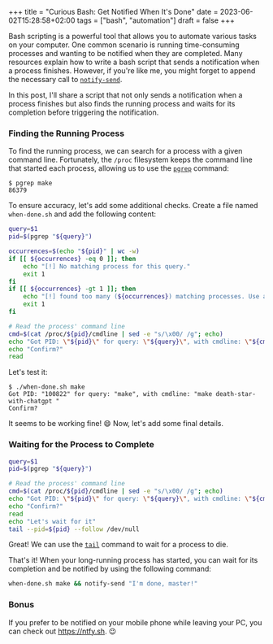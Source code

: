 +++
title = "Curious Bash: Get Notified When It's Done"
date = 2023-06-02T15:28:58+02:00
tags = ["bash", "automation"]
draft = false
+++

Bash scripting is a powerful tool that allows you to automate various tasks on your computer. One common scenario is running time-consuming processes and wanting to be notified when they are completed. Many resources explain how to write a bash script that sends a notification when a process finishes. However, if you're like me, you might forget to append the necessary call to [`notify-send`](https://manpages.org/notify-send).

In this post, I'll share a script that not only sends a notification when a process finishes but also finds the running process and waits for its completion before triggering the notification.

### Finding the Running Process

To find the running process, we can search for a process with a given command line. Fortunately, the `/proc` filesystem keeps the command line that started each process, allowing us to use the [`pgrep`](https://www.man7.org/linux/man-pages/man1/pkill.1.html) command:

```
$ pgrep make
86379
```

To ensure accuracy, let's add some additional checks. Create a file named `when-done.sh` and add the following content:

```sh
query=$1
pid=$(pgrep "${query}")

occurrences=$(echo "${pid}" | wc -w)
if [[ ${occurrences} -eq 0 ]]; then
    echo "[!] No matching process for this query."
    exit 1
fi
if [[ ${occurrences} -gt 1 ]]; then
    echo "[!] found too many (${occurrences}) matching processes. Use a more specific query"
    exit 1
fi

# Read the process' command line
cmd=$(cat /proc/${pid}/cmdline | sed -e "s/\x00/ /g"; echo)
echo "Got PID: \"${pid}\" for query: \"${query}\", with cmdline: \"${cmd}\""
echo "Confirm?"
read
```

Let's test it:

```
$ ./when-done.sh make
Got PID: "100822" for query: "make", with cmdline: "make death-star-with-chatgpt "
Confirm?
```

It seems to be working fine! :smile: Now, let's add some final details.

### Waiting for the Process to Complete

```sh
query=$1
pid=$(pgrep "${query}")

# Read the process' command line
cmd=$(cat /proc/${pid}/cmdline | sed -e "s/\x00/ /g"; echo)
echo "Got PID: \"${pid}\" for query: \"${query}\", with cmdline: \"${cmd}\""
echo "Confirm?"
read
echo "Let's wait for it"
tail --pid=${pid} --follow /dev/null
```

Great! We can use the [`tail`](https://www.man7.org/linux/man-pages/man1/tail.1.html) command to wait for a process to die.

That's it! When your long-running process has started, you can wait for its completion and be notified by using the following command:

```sh
when-done.sh make && notify-send "I'm done, master!"
```

### Bonus

If you prefer to be notified on your mobile phone while leaving your PC, you can check out https://ntfy.sh. :wink:
